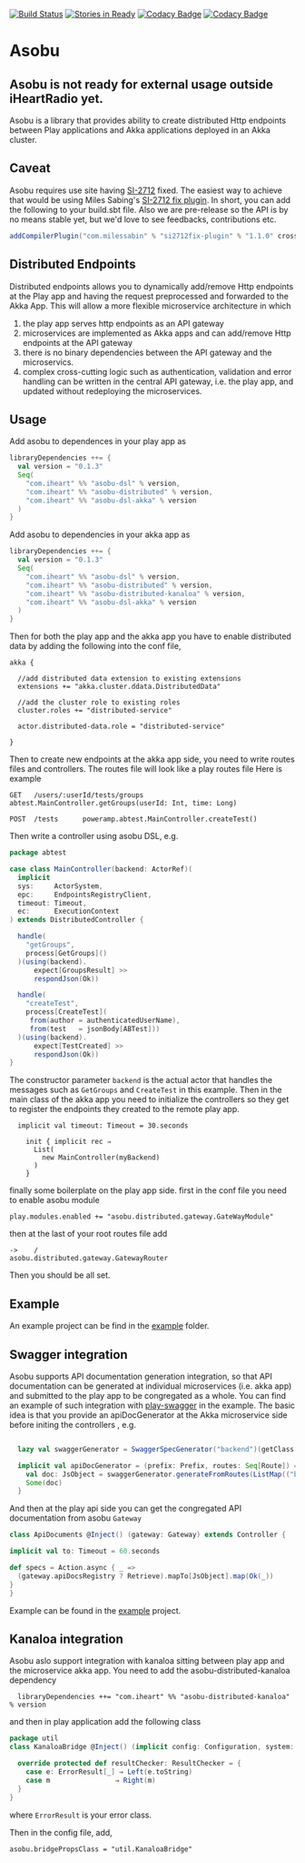 [![Build Status](https://travis-ci.org/iheartradio/asobu.svg)](https://travis-ci.org/iheartradio/asobu)
[![Stories in Ready](https://badge.waffle.io/iheartradio/asobu.svg?label=ready&title=Ready)](http://waffle.io/iheartradio/asobu)
[![Codacy Badge](https://api.codacy.com/project/badge/coverage/a5d2ce7f42234a0f8091b1add11696a6)](https://www.codacy.com/app/kailuo-wang/asobu)
[![Codacy Badge](https://api.codacy.com/project/badge/grade/a5d2ce7f42234a0f8091b1add11696a6)](https://www.codacy.com/app/kailuo-wang/asobu)


# Asobu

## Asobu is not ready for external usage outside iHeartRadio yet. 

Asobu is a library that provides ability to create distributed Http endpoints between Play applications and Akka applications deployed in an Akka cluster.

## Caveat
Asobu requires use site having [SI-2712](https://issues.scala-lang.org/browse/SI-2712) fixed. The easiest way to achieve that would be using Miles Sabing's [SI-2712 fix plugin](https://github.com/milessabin/si2712fix-plugin). In short, you can add the following to your build.sbt file. 
Also we are pre-release so the API is by no means stable yet, but we'd love to see feedbacks, contributions etc. 

```Scala
addCompilerPlugin("com.milessabin" % "si2712fix-plugin" % "1.1.0" cross CrossVersion.full)
```

## Distributed Endpoints

Distributed endpoints allows you to dynamically add/remove Http endpoints at the Play app and having the request preprocessed and forwarded to the Akka App. This will allow a more flexible microservice architecture in which

1. the play app serves http endpoints as an API gateway
2. microservices are implemented as Akka apps and can add/remove Http endpoints at the API gateway
3. there is no binary dependencies between the API gateway and the microservics.
4. complex cross-cutting logic such as authentication, validation and error handling can be written in the central API gateway, i.e. the play app, and updated without redeploying the microservices.

## Usage

Add asobu to dependences in your play app as

```Scala
libraryDependencies ++= {
  val version = "0.1.3"
  Seq(
    "com.iheart" %% "asobu-dsl" % version,
    "com.iheart" %% "asobu-distributed" % version,
    "com.iheart" %% "asobu-dsl-akka" % version
  )
}

```
Add asobu to dependencies in your akka app as

```Scala
libraryDependencies ++= {
  val version = "0.1.3"
  Seq(
    "com.iheart" %% "asobu-dsl" % version,
    "com.iheart" %% "asobu-distributed" % version,
    "com.iheart" %% "asobu-distributed-kanaloa" % version,
    "com.iheart" %% "asobu-dsl-akka" % version
  )
}

```

Then for both the play app and the akka app you have to enable distributed data by adding the following into the conf file,

```
akka {

  //add distributed data extension to existing extensions
  extensions += "akka.cluster.ddata.DistributedData"

  //add the cluster role to existing roles
  cluster.roles += "distributed-service"

  actor.distributed-data.role = "distributed-service"

}

```

Then to create new endpoints at the akka app side, you need to write routes files and controllers.
The routes file will look like a play routes file
Here is example

```
GET   /users/:userId/tests/groups    abtest.MainController.getGroups(userId: Int, time: Long)

POST  /tests      poweramp.abtest.MainController.createTest()
```

Then write a controller using asobu DSL, e.g.
```scala
package abtest

case class MainController(backend: ActorRef)(
  implicit
  sys:     ActorSystem,
  epc:     EndpointsRegistryClient,
  timeout: Timeout,
  ec:      ExecutionContext
) extends DistributedController {

  handle(
    "getGroups",
    process[GetGroups]()
  )(using(backend).
      expect[GroupsResult] >>
      respondJson(Ok))

  handle(
    "createTest",
    process[CreateTest](
     from(author = authenticatedUserName),
     from(test   = jsonBody[ABTest]))
  )(using(backend).
      expect[TestCreated] >>
      respondJson(Ok))
}

```

The constructor parameter `backend` is the actual actor that handles the messages such as `GetGroups` and `CreateTest` in this example.
Then in the main class of the akka app you need to initialize the controllers so they get to register the endpoints they created to the remote play app.
```
  implicit val timeout: Timeout = 30.seconds

    init { implicit rec ⇒
      List(
        new MainController(myBackend)
      )
    }

```

finally some boilerplate on the play app side.
first in the conf file you need to enable asobu module
```
play.modules.enabled += "asobu.distributed.gateway.GateWayModule"
```

then at the last of your root routes file add
```
->    /                         asobu.distributed.gateway.GatewayRouter
```

Then you should be all set.


## Example

An example project can be find in the [example](/example) folder.

## Swagger integration

Asobu supports API documentation generation integration, so that API documentation can be generated at individual microservices (i.e. akka app) and submitted to the play app to be congregated as a whole. You can find an example of such integration with 
[play-swagger](https://github.com/iheartradio/play-swagger) in the example. The basic idea is that you provide an apiDocGenerator at the Akka microservice side before initing the controllers , e.g.

```scala

  lazy val swaggerGenerator = SwaggerSpecGenerator("backend")(getClass.getClassLoader)

  implicit val apiDocGenerator = (prefix: Prefix, routes: Seq[Route]) => {
    val doc: JsObject = swaggerGenerator.generateFromRoutes(ListMap(("backend",(prefix.value, routes))))
    Some(doc)
  }
  ``` 
  And then at the play api side you can get the congregated API documentation from asobu `Gateway`
  ```Scala 
  class ApiDocuments @Inject() (gateway: Gateway) extends Controller {
  
  implicit val to: Timeout = 60.seconds

  def specs = Action.async { _ =>
    (gateway.apiDocsRegistry ? Retrieve).mapTo[JsObject].map(Ok(_))
  }
}
```
Example can be found in the [example](/example) project. 


## Kanaloa integration

Asobu aslo support integration with kanaloa sitting between play app and the microservice akka app. 
You need to add the asobu-distributed-kanaloa dependency
```  
  libraryDependencies ++= "com.iheart" %% "asobu-distributed-kanaloa" % version
```
and then in play application add the following class
```scala
package util
class KanaloaBridge @Inject() (implicit config: Configuration, system: ActorSystem) extends AbstractKanaloaBridge {

  override protected def resultChecker: ResultChecker = {
    case e: ErrorResult[_] ⇒ Left(e.toString)
    case m                ⇒ Right(m)
  }
}

```
where `ErrorResult` is your error class. 

Then in the config file, add, 
```
asobu.bridgePropsClass = "util.KanaloaBridge"

```
